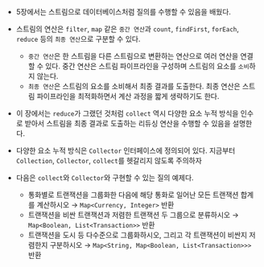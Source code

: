 - 5장에서는 스트림으로 데이터베이스처럼 질의를 수행할 수 있음을 배웠다.
- 스트림의 연산은 `filter`, `map` 같은 `중간 연산`과 `count`, `findFirst`, `forEach`, `reduce` 등의 `최종 연산`으로 구분할 수 있다.
    - `중간 연산`은 한 스트림을 다른 스트림으로 변환하는 연산으로 여러 연산을 연결할 수 있다. 중간 연산은 스트림 파이프라인을 구성하며 스트림의 요소를 `소비`하지 않는다.
    - `최종 연산`은 스트림의 요소를 소비해서 최종 결과를 도출한다. 최종 연산은 스트림 파이프라인을 최적화하면서 계산 과정을 짧게 생략하기도 한다.

- 이 장에서는 `reduce`가 그랬던 것처럼 `collect` 역시 다양한 요소 누적 방식을 인수로 받아서 스트림을 최종 결과로 도출하는 리듀싱 연산을 수행할 수 있음을 설명한다.
- 다양한 요소 누적 방식은 `Collector` 인터페이스에 정의되어 있다. 지금부터 `Collection`, `Collector`, `collect`를 헷갈리지 않도록 주의하자

- 다음은 `collect`와 `Collector`와 구현할 수 있는 질의 예제다.
    - 통화별로 트랜잭션을 그룹화한 다음에 해당 통화로 일어난 모든 트랜잭션 합계를 계산하시오 → `Map<Currency, Integer>` 반환
    - 트랜잭션을 비싼 트랜잭션과 저렴한 트랜잭션 두 그룹으로 분류하시오 → `Map<Boolean, List<Transaction>>` 반환
    - 트랜잭션을 도시 등 다수준으로 그룹화하시오, 그리고 각 트랜잭션이 비싼지 저렴한지 구분하시오 → `Map<String, Map<Boolean, List<Transaction>>>` 반환